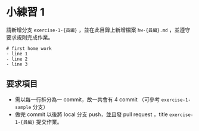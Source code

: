 # 小練習 1
請新增分支 `exercise-1-{員編}` ，並在此目錄上新增檔案 `hw-{員編}.md` ，並遵守要求規則完成作業。
```
# first home work
- line 1
- line 2
- line 3
```

## 要求項目
- 需以每一行拆分為一 commit，故一共會有 4 commit （可參考 `exercise-1-sample` 分支）
- 做完 commit 以後將 local 分支 push，並且發 pull request ，title `exercise-1-{員編}` 提交作業。
